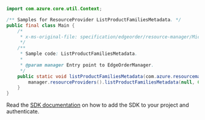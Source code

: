 ```java
import com.azure.core.util.Context;

/** Samples for ResourceProvider ListProductFamiliesMetadata. */
public final class Main {
    /*
     * x-ms-original-file: specification/edgeorder/resource-manager/Microsoft.EdgeOrder/stable/2021-12-01/examples/ListProductFamiliesMetadata.json
     */
    /**
     * Sample code: ListProductFamiliesMetadata.
     *
     * @param manager Entry point to EdgeOrderManager.
     */
    public static void listProductFamiliesMetadata(com.azure.resourcemanager.edgeorder.EdgeOrderManager manager) {
        manager.resourceProviders().listProductFamiliesMetadata(null, Context.NONE);
    }
}
```

Read the [SDK documentation](https://github.com/Azure/azure-sdk-for-java/blob/azure-resourcemanager-edgeorder_1.0.0-beta.1/sdk/edgeorder/azure-resourcemanager-edgeorder/README.md) on how to add the SDK to your project and authenticate.
